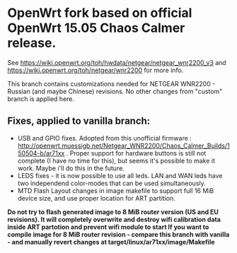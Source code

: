 # OpenWrt fork based on official OpenWrt 15.05 Chaos Calmer release.

See https://wiki.openwrt.org/toh/hwdata/netgear/netgear_wnr2200_v3 and https://wiki.openwrt.org/toh/netgear/wnr2200 for more info.

This branch contains customizations needed for NETGEAR WNR2200 - Russian (and maybe Chinese) revisions.
No other changes from "custom" branch is applied here.

## Fixes, applied to vanilla branch:

* USB and GPIO fixes. Adopted from this unofficial firmware : http://openwrt.muessigb.net/Netgear_WNR2200/Chaos_Calmer_Builds/150504-b/ar71xx .
  Proper support for hardware buttons is still not complete (I have no time for this), but seems it's possible to make it work. Maybe i'll do this in the future.
* LEDS fixes - it is now possible to use all leds. LAN and WAN leds have two independend color-modes that can be used simultaneously.
* MTD Flash Layout changes in image makefile to support full 16 MiB device size, and use proper location for ART partition.

**Do not try to flash generated image to 8 MiB router version (US and EU revisions).
It will completely overwrite and destroy wifi calibration data inside ART partotion and prevent wifi module to start
If you want to compile image for 8 MiB router revision - compare this branch with vanilla - and manually revert changes at target/linux/ar71xx/image/Makefile**
